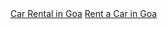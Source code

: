 <html>
<head>
  <body>
    <a href="https://www.joescarrentalgoa.com/">Car Rental in Goa</a>
<a href="https://www.joescarrentalgoa.com/rent-a-car-in-goa.php">Rent a Car in Goa</a>
    </body>
  </head>
</html>
